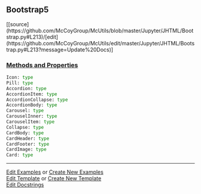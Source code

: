 ## <a id="McUtils.Jupyter.JHTML.Bootstrap.Bootstrap5">Bootstrap5</a> 
<div class="docs-source-link" markdown="1">
[[source](https://github.com/McCoyGroup/McUtils/blob/master/Jupyter/JHTML/Bootstrap.py#L213)/[edit](https://github.com/McCoyGroup/McUtils/edit/master/Jupyter/JHTML/Bootstrap.py#L213?message=Update%20Docs)]
</div>



<div class="collapsible-section">
 <div class="collapsible-section collapsible-section-header" markdown="1">
 
### <a class="collapse-link" data-toggle="collapse" href="#methods">Methods and Properties</a> <a class="float-right" data-toggle="collapse" href="#methods"><i class="fa fa-chevron-down"></i></a>

 </div>
 <div class="collapsible-section collapsible-section-body collapse" id="methods" markdown="1">

```python
Icon: type
Pill: type
Accordion: type
AccordionItem: type
AccordionCollapse: type
AccordionBody: type
Carousel: type
CarouselInner: type
CarouselItem: type
Collapse: type
CardBody: type
CardHeader: type
CardFooter: type
CardImage: type
Card: type
```


 </div>
</div>




___

[Edit Examples](https://github.com/McCoyGroup/McUtils/edit/gh-pages/ci/examples/McUtils/Jupyter/JHTML/Bootstrap/Bootstrap5.md) or 
[Create New Examples](https://github.com/McCoyGroup/McUtils/new/gh-pages/?filename=ci/examples/McUtils/Jupyter/JHTML/Bootstrap/Bootstrap5.md) <br/>
[Edit Template](https://github.com/McCoyGroup/McUtils/edit/gh-pages/ci/docs/McUtils/Jupyter/JHTML/Bootstrap/Bootstrap5.md) or 
[Create New Template](https://github.com/McCoyGroup/McUtils/new/gh-pages/?filename=ci/docs/templates/McUtils/Jupyter/JHTML/Bootstrap/Bootstrap5.md) <br/>
[Edit Docstrings](https://github.com/McCoyGroup/McUtils/edit/master/Jupyter/JHTML/Bootstrap.py#L213?message=Update%20Docs)
